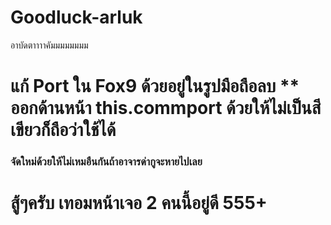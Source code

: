 # Goodluck-arluk
อาบัดตาาาาคัมมมมมมมม




# แก้ Port ใน Fox9 ด้วยอยู่ในรูปมือถือลบ ** ออกด้านหน้า this.commport ด้วยให้ไม่เป็นสีเขียวก็ถือว่าใช้ได้

### จัดใหม่ด้วยให้ไม่เหมอืนกันถ้าอาจารด่ากูจะหายไปเลย 

# สู้ๆครับ เทอมหน้าเจอ 2 คนนี้อยู่ดี 555+
